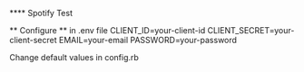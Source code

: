 **** Spotify Test

** Configure **
in .env file
  CLIENT_ID=your-client-id
  CLIENT_SECRET=your-client-secret
  EMAIL=your-email
  PASSWORD=your-password

Change default values in config.rb
